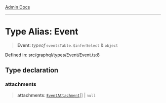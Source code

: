 [Admin Docs](/)

***

# Type Alias: Event

> **Event**: *typeof* `eventsTable.$inferSelect` & `object`

Defined in: src/graphql/types/Event/Event.ts:8

## Type declaration

### attachments

> **attachments**: [`EventAttachment`](../../../EventAttachment/EventAttachment/type-aliases/EventAttachment.md)[] \| `null`
